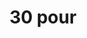 ---
ee_id: '4342'
site: '1'
type: '2'
url: 2016-019-30-pour
title: 30 pour
year: '2016'
display_year: '2016'
medium: Chromogenic print
dims: 168 x 95.8 x 4 cm
pitch:
ps:
live_url:
related:
youtube:
related_code:
imgs: 30-pour-2016-019-full-database-JH.jpg
subheading:
download:
add_credit:
commission:
layout: things-i-made
---